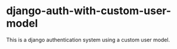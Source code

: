 # django-auth-with-custom-user-model
This is a django authentication system using a custom user model.
